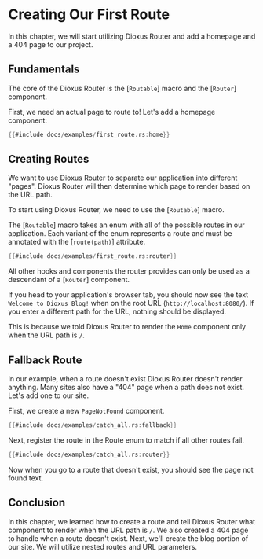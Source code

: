 # Creating Our First Route

In this chapter, we will start utilizing Dioxus Router and add a homepage and a
404 page to our project.

## Fundamentals

The core of the Dioxus Router is the [`Routable`] macro and the [`Router`] component.

First, we need an actual page to route to! Let's add a homepage component:

```rust
{{#include docs/examples/first_route.rs:home}}
```

## Creating Routes

We want to use Dioxus Router to separate our application into different "pages".
Dioxus Router will then determine which page to render based on the URL path.

To start using Dioxus Router, we need to use the [`Routable`] macro.

The [`Routable`] macro takes an enum with all of the possible routes in our application. Each variant of the enum represents a route and must be annotated with the [`route(path)`] attribute.

```rust
{{#include docs/examples/first_route.rs:router}}
```

All other hooks and components the router provides can only be used as a descendant of a [`Router`] component.

If you head to your application's browser tab, you should now see the text
`Welcome to Dioxus Blog!` when on the root URL (`http://localhost:8080/`). If
you enter a different path for the URL, nothing should be displayed.

This is because we told Dioxus Router to render the `Home` component only when
the URL path is `/`.

## Fallback Route

In our example, when a route doesn't exist Dioxus Router doesn't render anything. Many sites also have a "404" page when a path does not exist. Let's add one to our site.

First, we create a new `PageNotFound` component.

```rust
{{#include docs/examples/catch_all.rs:fallback}}
```

Next, register the route in the Route enum to match if all other routes fail.

```rust
{{#include docs/examples/catch_all.rs:router}}
```

Now when you go to a route that doesn't exist, you should see the page not found
text.

## Conclusion

In this chapter, we learned how to create a route and tell Dioxus Router what
component to render when the URL path is `/`. We also created a 404 page to
handle when a route doesn't exist. Next, we'll create the blog portion of our
site. We will utilize nested routes and URL parameters.
